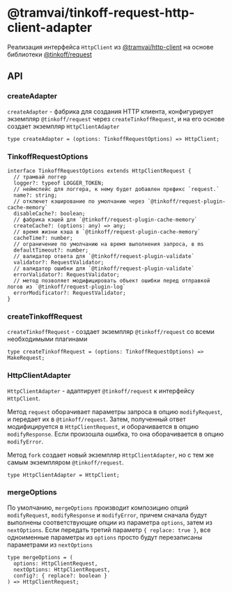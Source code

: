 # @tramvai/tinkoff-request-http-client-adapter

Реализация интерфейса `HttpClient` из [@tramvai/http-client](references/libs/http-client.md) на основе библиотеки [@tinkoff/request](https://tinkoffcreditsystems.github.io/tinkoff-request/)

## API

### createAdapter

`createAdapter` - фабрика для создания HTTP клиента, конфигурирует экземпляр `@tinkoff/request` через `createTinkoffRequest`, и на его основе создает экземпляр `HttpClientAdapter`

```tsx
type createAdapter = (options: TinkoffRequestOptions) => HttpClient;
```

### TinkoffRequestOptions

```tsx
interface TinkoffRequestOptions extends HttpClientRequest {
  // трамвай логгер
  logger?: typeof LOGGER_TOKEN;
  // неймспейс для логгера, к нему будет добавлен префикс `request.`
  name?: string;
  // отключет кэширование по умолчанию через `@tinkoff/request-plugin-cache-memory`
  disableCache?: boolean;
  // фабрика кэшей для `@tinkoff/request-plugin-cache-memory`
  createCache?: (options: any) => any;
  // время жизни кэша в `@tinkoff/request-plugin-cache-memory`
  cacheTime?: number;
  // ограничение по умолчанию на время выполнения запроса, в ms
  defaultTimeout?: number;
  // валидатор ответа для `@tinkoff/request-plugin-validate`
  validator?: RequestValidator;
  // валидатор ошибки для `@tinkoff/request-plugin-validate`
  errorValidator?: RequestValidator;
  // метод позволяет модифицировать объект ошибки перед отправкой логов из `@tinkoff/request-plugin-log`
  errorModificator?: RequestValidator;
}
```

### createTinkoffRequest

`createTinkoffRequest` - создает экземпляр `@tinkoff/request` со всеми необходимыми плагинами

```tsx
type createTinkoffRequest = (options: TinkoffRequestOptions) => MakeRequest;
```

### HttpClientAdapter

`HttpClientAdapter` - адаптирует `@tinkoff/request` к интерфейсу `HttpClient`.

Метод `request` оборачивает параметры запроса в опцию `modifyRequest`, и передает их в `@tinkoff/request`.
Затем, полученный ответ модифицируется в `HttpClientRequest`, и оборачивается в опцию `modifyResponse`.
Если произошла ошибка, то она оборачивается в опцию `modifyError`.

Метод `fork` создает новый экземпляр `HttpClientAdapter`, но с тем же самым экземпляром `@tinkoff/request`.

```tsx
type HttpClientAdapter = HttpClient;
```

### mergeOptions

По умолчанию, `mergeOptions` производит композицию опций `modifyRequest`, `modifyResponse` и `modifyError`, причем сначала будут выполнены соответствующие опции из параметра `options`, затем из `nextOptions`.
Если передать третий параметр `{ replace: true }`, все одноименные параметры из `options` просто будут перезаписаны параметрами из `nextOptions`

```tsx
type mergeOptions = (
  options: HttpClientRequest,
  nextOptions: HttpClientRequest,
  config?: { replace?: boolean }
) => HttpClientRequest;
```
